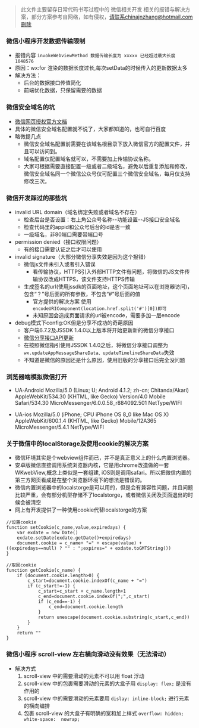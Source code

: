 > 此文件主要留存日常代码书写过程中的 微信相关开发 相关的报错与解决方案，部分方案参考自网络，如有侵权，请联系chinajnzhang@hotmail.com删除

### 微信小程序开发数据传输限制
* 报错内容 `invokeWebviewMethod 数据传输长度为 xxxxx 已经超过最大长度 1048576`
* 原因：wx:for 渲染的数据长度过长,每次setData的时候传入的更新数据太多
* 解决方法：
	* 后台的数据接口传值简化
	* 前端优化数据，只保留需要的数据

### 微信安全域名的坑
* [微信网页授权官方文档](https://mp.weixin.qq.com/wiki?t=resource/res_main&id=mp1421140842)
* 具体的微信安全域名配置就不说了，大家都知道的，也可自行百度
* 略微提几点
	* 微信安全域名配置前需要在该域名根目录下放入微信官方的配置文件，并且可以访问到。
	* 域名配置仅配置域名就可以，不需要加上传输协议名称。
	* 大家可根据需要直接配置一级或者二级域名，避免以后重复添加和修改，微信安全域名同一个微信公众号仅可配置三个微信安全域名，每月仅支持修改三次。

### 微信开发踩过的那些坑
* invalid URL domain（域名绑定失败或者域名不存在）
	* 检查后台是否设置：右上角公众号名称--功能设置--JS接口安全域名
	* 检查代码里的appid和公众号后台的id是否一致
	* 一级域名，非80端口需要带端口号
* permission denied（接口权限问题）
	* 有的接口需要认证之后才可以使用
* invalid signature（大部分微信分享失效是因为这个报错）
	* 微信js文件未引入或者引入错误
		* 看传输协议，HTTPS引入外部HTTP文件有问题，将微信的JS文件传输协议改成HTTPS，该文件支持HTTPS传输
	* 生成签名的url(使用jssdk的页面地址，这个页面地址可以在浏览器访问)，包含“？”号后面的所有参数，不包含“#”号后面的值
		* 官方提供的解决方案 使用`encodeURIComponent(location.href.split('#')[0])即可`
	   * 未知原因会造成页面请求的url被encode，需要多加一层encode
* debug模式下config:OK但是分享不成功的奇葩原因
	* 客户端6.7.2及JSSDK 1.4.0以上版本将开始更新新的微信分享接口
	* [微信分享接口API更新](https://mp.weixin.qq.com/wiki?t=resource/res_main&id=mp1421141115)
	* 在按照微信指引使用JSSDK 1.4.0之后，将微信分享接口调整为`wx.updateAppMessageShareData、updateTimelineShareData`失效
	* 不知道是微信的原因还是什么原因，使用旧版的分享接口后完全没问题

### 浏览器端模拟微信打开

* UA-Android
Mozilla/5.0 (Linux; U; Android 4.1.2; zh-cn; Chitanda/Akari) AppleWebKit/534.30 (KHTML, like Gecko) Version/4.0 Mobile Safari/534.30 MicroMessenger/6.0.0.58_r884092.501 NetType/WIFI

* UA-ios
Mozilla/5.0 (iPhone; CPU iPhone OS 8_0 like Mac OS X) AppleWebKit/600.1.4 (KHTML, like Gecko) Mobile/12A365 MicroMessenger/5.4.1 NetType/WIFI

### 关于微信中的localStorage及使用cookie的解决方案
* 微信环境其实是个webview组件而已，并不是真正意义上的什么内置浏览器。
* 安卓版微信直接调用系统浏览器内核，它是用chrome改造做的一套WKwebView,概念上类似是一套组建, iOS则是调用safari。所以把微信内置的第三方网页看成是在整个浏览器环境下的想法是错误的。
* 微信内置浏览器中的localstorge是可以用的，但是会有兼容性问题，并且问题比较严重，会有部分机型存储不了localstorge，或者微信关闭及页面退出的时候会被清空
* 网上有开发提供了一种使用cookie代替localstorge的方案

```
//设置cookie
function setCookie(c_name,value,expiredays) {
    var exdate = new Date()
    exdate.setDate(exdate.getDate()+expiredays)
    document.cookie = c_name+ "=" + escape(value) + ((expiredays==null) ? "" : ";expires=" + exdate.toGMTString())
}

//取回cookie
function getCookie(c_name) {
    if (document.cookie.length>0) {
        c_start=document.cookie.indexOf(c_name + "=")
        if (c_start!=-1) { 
            c_start=c_start + c_name.length+1 
            c_end=document.cookie.indexOf(";",c_start)
            if (c_end==-1) {
                c_end=document.cookie.length
            }
            return unescape(document.cookie.substring(c_start,c_end))
        } 
    }
    return ""
}
```

### 微信小程序 scroll-view 左右横向滑动没有效果（无法滑动）
* 解决方式
	1. scroll-view 中的需要滑动的元素不可以用 float 浮动
	2. scroll-view 中的包裹需要滑动的元素的大盒子用 `display: flex;` 是没有作用的
	3. scroll-view 中的需要滑动的元素要用 `dislay: inline-block;` 进行元素的横向编排
	4. 包裹 scroll-view 的大盒子有明确的宽和加上样式 `overflow: hidden; white-space:  nowrap;`

```

```